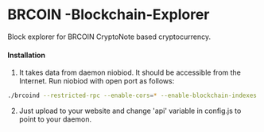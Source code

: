 # BRCOIN -Blockchain-Explorer
Block explorer for BRCOIN  CryptoNote based cryptocurrency.

#### Installation

1) It takes data from daemon niobiod. It should be accessible from the Internet. Run niobiod with open port as follows:
```bash
./brcoind --restricted-rpc --enable-cors=* --enable-blockchain-indexes --rpc-bind-ip=0.0.0.0 --rpc-bind-port=32348
```
2) Just upload to your website and change 'api' variable in config.js to point to your daemon.

